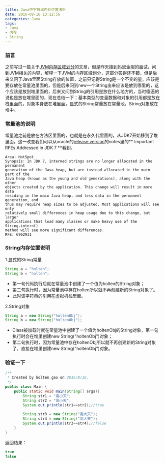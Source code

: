 ```yaml
---
title: Java中字符串内存位置浅析
date: 2016-08-16 13:12:56
categories: Java
tags:
- Java
- 内存
- String 
---
```

### 前言
之前写过一篇关于[JVM内存区域划分](http://blog.holten.site/2016/04/09/JVM-memory-area/)的文章，但是昨天接到蚂蚁金服的面试，问到JVM相关的内容，解释一下JVM的内存区域划分，这部分答得还不错，但是后来又问了Java里面String存放的位置，之前只记得String是一个不变的量，应该是要存放在常量池里面的，但是后来问到new一个String出来应该是放到哪里的，这个应该是放到堆里面的，后来又问到String的引用是放在什么地方的，当时傻逼的说也是放在堆里面的，现在总结一下：基本类型的变量数据和对象的引用都是放在栈里面的，对象本身放在堆里面，显式的String常量放在常量池，String对象放在堆中。
<!-- more -->
### 常量池的说明
常量池之前是放在方法区里面的，也就是在永久代里面的，从JDK7开始移到了堆里面。这一改变我们可以从oracle的[release version](http://www.oracle.com/technetwork/java/javase/jdk7-relnotes-418459.html)的notes里的** Important RFEs Addressed in JDK 7 **看到。
```
Area: HotSpot
Synopsis: In JDK 7, interned strings are no longer allocated in the permanent 
generation of the Java heap, but are instead allocated in the main part of the 
Java heap (known as the young and old generations), along with the other 
objects created by the application. This change will result in more data 
residing in the main Java heap, and less data in the permanent generation, and 
thus may require heap sizes to be adjusted. Most applications will see only 
relatively small differences in heap usage due to this change, but larger 
applications that load many classes or make heavy use of the String.intern() 
method will see more significant differences.
RFE: 6962931
```

### String内存位置说明
1.显式的String常量
```Java
String a = "holten";
String b = "holten";
```
- 第一句代码执行后就在常量池中创建了一个值为holten的String对象；
- 第二句执行时，因为常量池中存在holten所以就不再创建新的String对象了。
- 此时该字符串的引用在虚拟机栈里面。

2.String对象
```Java
String a = new String("holtenObj");
String b = new String("holtenObj");
```
- Class被加载时就在常量池中创建了一个值为holtenObj的String对象，第一句执行时会在堆里创建new String("holtenObj")对象；
- 第二句执行时，因为常量池中存在holtenObj所以就不再创建新的String对象了，直接在堆里创建new String("holtenObj")对象。

### 验证一下
```Java
/**
 * Created by holten.gao on 2016/8/16.
 */
public class Main {
    public static void main(String[] args){
        String str1 = "高小天";
        String str2 = "高小天";
        System.out.println(str1==str2);//true
        
        String str3 = new String("高大天");
        String str4 = new String("高大天");
        System.out.println(str3==str4);//false
    }
}
```
返回结果：
```Java
true
false
```
